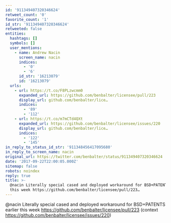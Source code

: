 ```yaml
---
id: '911349407320346624'
retweet_count: '0'
favorite_count: '1'
id_str: '911349407320346624'
retweeted: false
entities:
  hashtags: []
  symbols: []
  user_mentions:
    - name: Andrew Nacin
      screen_name: nacin
      indices:
        - '0'
        - '6'
      id_str: '16213079'
      id: '16213079'
  urls:
    - url: https://t.co/F8PLzwcmm0
      expanded_url: https://github.com/benbalter/licensee/pull/223
      display_url: github.com/benbalter/lice…
      indices:
        - '89'
        - '112'
    - url: https://t.co/m7mCTd4QXt
      expanded_url: https://github.com/benbalter/licensee/issues/220
      display_url: github.com/benbalter/lice…
      indices:
        - '122'
        - '145'
in_reply_to_status_id_str: '911348456417095680'
in_reply_to_screen_name: nacin
original_url: https://twitter.com/benbalter/status/911349407320346624
date: '2017-09-22T22:00:05.000Z'
sitemap: false
robots: noindex
reply: true
title: >-
  @nacin Literally special cased and deployed workaround for BSD+PATENTS earlier
  this week https://github.com/benbalter/licensee/pull/223…
---
```


@nacin Literally special cased and deployed workaround for BSD+PATENTS earlier this week https://github.com/benbalter/licensee/pull/223 (context https://github.com/benbalter/licensee/issues/220)